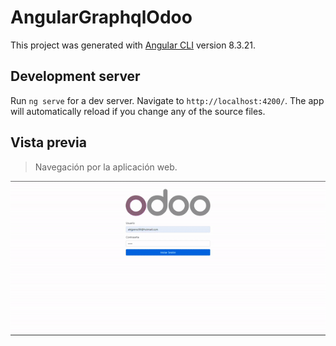 # AngularGraphqlOdoo

This project was generated with [Angular CLI](https://github.com/angular/angular-cli) version 8.3.21.

## Development server

Run `ng serve` for a dev server. Navigate to `http://localhost:4200/`. The app will automatically reload if you change any of the source files.

## Vista previa

> Navegación por la aplicación web.

<p align="center">
  <img src="./screenshots/preview.gif">
</p>
